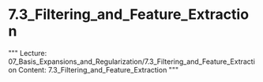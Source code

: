 # 7.3_Filtering_and_Feature_Extraction
"""
Lecture: 07_Basis_Expansions_and_Regularization/7.3_Filtering_and_Feature_Extraction
Content: 7.3_Filtering_and_Feature_Extraction
"""
